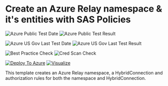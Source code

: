 # Create an Azure Relay namespace & it's entities with SAS Policies

![Azure Public Test Date](https://azurequickstartsservice.blob.core.windows.net/badges/301-azure-relay-create-authrule-namespace-and-hybridconnection/PublicLastTestDate.svg)
![Azure Public Test Result](https://azurequickstartsservice.blob.core.windows.net/badges/301-azure-relay-create-authrule-namespace-and-hybridconnection/PublicDeployment.svg)

![Azure US Gov Last Test Date](https://azurequickstartsservice.blob.core.windows.net/badges/301-azure-relay-create-authrule-namespace-and-hybridconnection/FairfaxLastTestDate.svg)
![Azure US Gov Last Test Result](https://azurequickstartsservice.blob.core.windows.net/badges/301-azure-relay-create-authrule-namespace-and-hybridconnection/FairfaxDeployment.svg)

![Best Practice Check](https://azurequickstartsservice.blob.core.windows.net/badges/301-azure-relay-create-authrule-namespace-and-hybridconnection/BestPracticeResult.svg)
![Cred Scan Check](https://azurequickstartsservice.blob.core.windows.net/badges/301-azure-relay-create-authrule-namespace-and-hybridconnection/CredScanResult.svg)

[![Deploy To Azure](https://raw.githubusercontent.com/fathym-it/azure-quickstart-templates/master/1-CONTRIBUTION-GUIDE/images/deploytoazure.svg?sanitize=true)](https://portal.azure.com/#create/Microsoft.Template/uri/https%3A%2F%2Fraw.githubusercontent.com%2Ffathym-it%2Fazure-quickstart-templates%2Fmaster%2F301-azure-relay-create-authrule-namespace-and-hybridconnection%2Fazuredeploy.json)  [![Visualize](https://raw.githubusercontent.com/fathym-it/azure-quickstart-templates/master/1-CONTRIBUTION-GUIDE/images/visualizebutton.svg?sanitize=true)](http://armviz.io/#/?load=https%3A%2F%2Fraw.githubusercontent.com%2Ffathym-it%2Fazure-quickstart-templates%2Fmaster%2F301-azure-relay-create-authrule-namespace-and-hybridconnection%2Fazuredeploy.json)

This template creates an Azure Relay namespace, a HybridConnection and authorization rules for both the namespace and HybridConnection.



